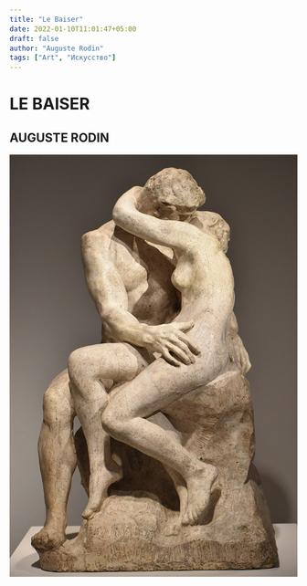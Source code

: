 ```yaml
---
title: "Le Baiser"
date: 2022-01-10T11:01:47+05:00
draft: false
author: "Auguste Rodin"
tags: ["Art", "Искусство"]
---
```


# LE BAISER

## AUGUSTE RODIN

![Le Baiser](image.jpg)